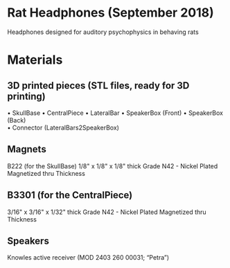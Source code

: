# Rat Headphones (September 2018)
Headphones designed for auditory psychophysics in behaving rats

# Materials

## 3D printed pieces (STL files, ready for 3D printing)
•	SkullBase
•	CentralPiece
•	LateralBar
•	SpeakerBox (Front)
•	SpeakerBox (Back)	
•	Connector (LateralBars2SpeakerBox)

## Magnets
B222 (for the SkullBase)
1/8" x 1/8" x 1/8" thick
Grade N42 - Nickel Plated
Magnetized thru Thickness 

## B3301 (for the CentralPiece)
3/16" x 3/16" x 1/32" thick
Grade N42 - Nickel Plated
Magnetized thru Thickness

## Speakers
Knowles active receiver (MOD 2403 260 00031; “Petra”)
